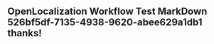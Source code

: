 <properties
ms.topic="hero-topic"
ms.test1="hero-topic"
ms.test2="test"/>

## OpenLocalization Workflow Test MarkDown 526bf5df-7135-4938-9620-abee629a1db1 thanks!
